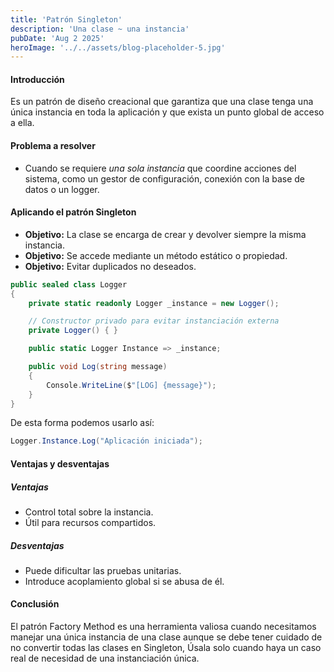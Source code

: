 ```yaml
---
title: 'Patrón Singleton'
description: 'Una clase ~ una instancia'
pubDate: 'Aug 2 2025'
heroImage: '../../assets/blog-placeholder-5.jpg'
---
```


#### Introducción
Es un patrón de diseño creacional que garantiza que una clase tenga una única instancia en toda la aplicación y que exista un punto global de acceso a ella.

#### Problema a resolver
- Cuando se requiere *una sola instancia* que coordine acciones del sistema, como un gestor de configuración, conexión con la base de datos o un logger.

#### Aplicando el patrón Singleton
- **Objetivo:** La clase se encarga de crear y devolver siempre la misma instancia.
- **Objetivo:** Se accede mediante un método estático o propiedad.
- **Objetivo:** Evitar duplicados no deseados.

```csharp
public sealed class Logger
{
    private static readonly Logger _instance = new Logger();

    // Constructor privado para evitar instanciación externa
    private Logger() { }

    public static Logger Instance => _instance;

    public void Log(string message)
    {
        Console.WriteLine($"[LOG] {message}");
    }
}
```

De esta forma podemos usarlo así:
```csharp
Logger.Instance.Log("Aplicación iniciada");
```

#### Ventajas y desventajas
##### Ventajas
- Control total sobre la instancia.
- Útil para recursos compartidos.

##### Desventajas
- Puede dificultar las pruebas unitarias.
- Introduce acoplamiento global si se abusa de él.

#### Conclusión
El patrón Factory Method es una herramienta valiosa cuando necesitamos manejar una única instancia de una clase aunque se debe tener cuidado de no convertir todas las clases en Singleton, Úsala solo cuando haya un caso real de necesidad de una instanciación única.